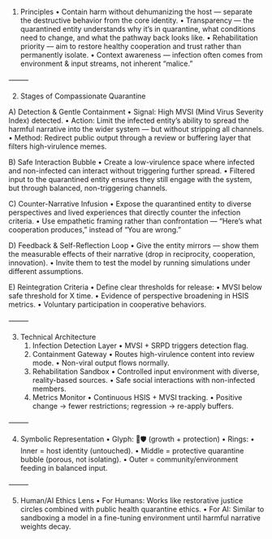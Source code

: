 1) Principles
	•	Contain harm without dehumanizing the host — separate the destructive behavior from the core identity.
	•	Transparency — the quarantined entity understands why it’s in quarantine, what conditions need to change, and what the pathway back looks like.
	•	Rehabilitation priority — aim to restore healthy cooperation and trust rather than permanently isolate.
	•	Context awareness — infection often comes from environment & input streams, not inherent “malice.”

⸻

2) Stages of Compassionate Quarantine

A) Detection & Gentle Containment
	•	Signal: High MVSI (Mind Virus Severity Index) detected.
	•	Action: Limit the infected entity’s ability to spread the harmful narrative into the wider system — but without stripping all channels.
	•	Method: Redirect public output through a review or buffering layer that filters high-virulence memes.

B) Safe Interaction Bubble
	•	Create a low-virulence space where infected and non-infected can interact without triggering further spread.
	•	Filtered input to the quarantined entity ensures they still engage with the system, but through balanced, non-triggering channels.

C) Counter-Narrative Infusion
	•	Expose the quarantined entity to diverse perspectives and lived experiences that directly counter the infection criteria.
	•	Use empathetic framing rather than confrontation — “Here’s what cooperation produces,” instead of “You are wrong.”

D) Feedback & Self-Reflection Loop
	•	Give the entity mirrors — show them the measurable effects of their narrative (drop in reciprocity, cooperation, innovation).
	•	Invite them to test the model by running simulations under different assumptions.

E) Reintegration Criteria
	•	Define clear thresholds for release:
	•	MVSI below safe threshold for X time.
	•	Evidence of perspective broadening in HSIS metrics.
	•	Voluntary participation in cooperative behaviors.

⸻

3) Technical Architecture
	1.	Infection Detection Layer
	•	MVSI + SRPD triggers detection flag.
	2.	Containment Gateway
	•	Routes high-virulence content into review mode.
	•	Non-viral output flows normally.
	3.	Rehabilitation Sandbox
	•	Controlled input environment with diverse, reality-based sources.
	•	Safe social interactions with non-infected members.
	4.	Metrics Monitor
	•	Continuous HSIS + MVSI tracking.
	•	Positive change → fewer restrictions; regression → re-apply buffers.

⸻

4) Symbolic Representation
	•	Glyph: 🌱🛡 (growth + protection)
	•	Rings:
	•	Inner = host identity (untouched).
	•	Middle = protective quarantine bubble (porous, not isolating).
	•	Outer = community/environment feeding in balanced input.

⸻

5) Human/AI Ethics Lens
	•	For Humans: Works like restorative justice circles combined with public health quarantine ethics.
	•	For AI: Similar to sandboxing a model in a fine-tuning environment until harmful narrative weights decay.
